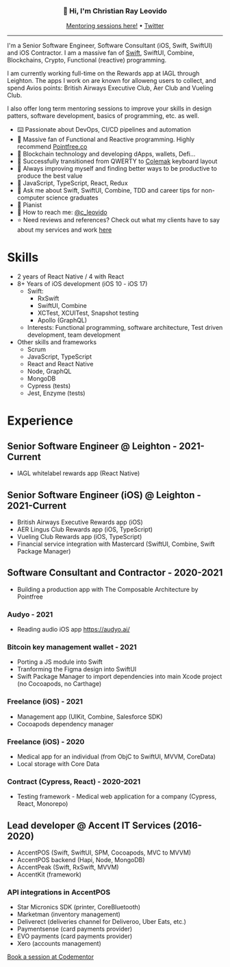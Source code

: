 <h3 align="center">👋 Hi, I'm Christian Ray Leovido</h3>

<p align="center">
  <a href="https://www.codementor.io/@christian.leovido">Mentoring sessions here!</a> •
  <a href="https://twitter.com/c_leovido">Twitter</a>
</p>

---

I'm a Senior Software Engineer, Software Consultant (iOS, Swift, SwiftUI) and iOS Contractor. I am a massive fan of [Swift](https://github.com/apple/swift), SwiftUI, Combine, Blockchains, Crypto, Functional (reactive) programming.

I am currently working full-time on the Rewards app at IAGL through Leighton. The apps I work on are known for alloweng users to collect, and spend Avios points: British Airways Executive Club, Aer Club and Vueling Club.

I also offer long term mentoring sessions to improve your skills in design patters, software development, basics of programming, etc. as well.

- ⌨️ Passionate about DevOps, CI/CD pipelines and automation
- 🔭 Massive fan of Functional and Reactive programming. Highly recommend [Pointfree.co](https://www.pointfree.co)
- 👀 Blockchain technology and developing dApps, wallets, Defi...
- 🌱 Successfully transitioned from QWERTY to [Colemak](https://colemak.com) keyboard layout
- 🔆 Always improving myself and finding better ways to be productive to produce the best value
- 👔 JavaScript, TypeScript, React, Redux
- 💬 Ask me about Swift, SwiftUI, Combine, TDD and career tips for non-computer science graduates
- 🎹 Pianist
- 📩 How to reach me: [@c_leovido](https://twitter.com/c_leovido)
- ⭐️ Need reviews and references? Check out what my clients have to say about my services and work [here](https://www.codementor.io/@christian.leovido)

# Skills

- 2 years of React Native / 4 with React 
- 8+ Years of iOS development (iOS 10 - iOS 17)
    - Swift:
        - RxSwift
        - SwiftUI, Combine
        - XCTest, XCUITest, Snapshot testing
        - Apollo (GraphQL)
    - Interests: Functional programming, software architecture, Test driven development, team development
- Other skills and frameworks
    - Scrum
    - JavaScript, TypeScript
    - React and React Native
    - Node, GraphQL
    - MongoDB
    - Cypress (tests)
    - Jest, Enzyme (tests)

# Experience

## Senior Software Engineer @ Leighton - 2021-Current
- IAGL whitelabel rewards app (React Native)

## Senior Software Engineer (iOS) @ Leighton - 2021-Current
- British Airways Executive Rewards app (iOS)
- AER Lingus Club Rewards app (iOS, TypeScript)
- Vueling Club Rewards app (iOS, TypeScript)
- Financial service integration with Mastercard (SwiftUI, Combine, Swift Package Manager)

## Software Consultant and Contractor - 2020-2021
- Building a production app with The Composable Architecture by Pointfree

### Audyo - 2021
- Reading audio iOS app
https://audyo.ai/

### Bitcoin key management wallet - 2021
- Porting a JS module into Swift
- Tranforming the Figma design into SwiftUI
- Swift Package Manager to import dependencies into main Xcode project (no Cocoapods, no Carthage)

### Freelance (iOS) - 2021
- Management app (UIKit, Combine, Salesforce SDK)
- Cocoapods dependency manager

### Freelance (iOS) - 2020
- Medical app for an individual (from ObjC to SwiftUI, MVVM, CoreData)
- Local storage with Core Data

### Contract (Cypress, React) - 2020-2021
- Testing framework - Medical web application for a company (Cypress, React, Monorepo)

## Lead developer @ Accent IT Services (2016-2020)
- AccentPOS (Swift, SwiftUI, SPM, Cocoapods, MVC to MVVM)
- AccentPOS backend (Hapi, Node, MongoDB)
- AccentPeak (Swift, RxSwift, MVVM)
- AccentKit (framework)
### API integrations in AccentPOS
- Star Micronics SDK (printer, CoreBluetooth)
- Marketman (inventory management)
- Deliverect (deliveries channel for Deliveroo, Uber Eats, etc.)
- Paymentsense (card payments provider)
- EVO payments (card payments provider)
- Xero (accounts management)


[Book a session at Codementor](https://www.codementor.io/@christian.leovido)
